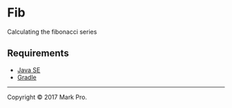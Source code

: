 # Fib

Calculating the fibonacci series

## Requirements

- [Java SE](http://www.oracle.com/technetwork/java/javase/overview)
- [Gradle](http://www.gradle.org)

---

Copyright &copy; 2017 Mark Pro.
